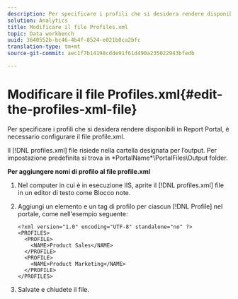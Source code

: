 ```yaml
---
description: Per specificare i profili che si desidera rendere disponibili in Report Portal, è necessario configurare il file profile.xml.
solution: Analytics
title: Modificare il file Profiles.xml
topic: Data workbench
uuid: 3640552b-bc46-4b4f-8524-e021b0ca2bfc
translation-type: tm+mt
source-git-commit: aec1f7b14198cdde91f61d490a235022943bfedb

---
```



# Modificare il file Profiles.xml{#edit-the-profiles-xml-file}

Per specificare i profili che si desidera rendere disponibili in Report Portal, è necessario configurare il file profile.xml.

Il [!DNL profiles.xml] file risiede nella cartella designata per l’output. Per impostazione predefinita si trova in \*PortalName*\PortalFiles\Output folder.

**Per aggiungere nomi di profilo al file profile.xml**

1. Nel computer in cui è in esecuzione IIS, aprite il [!DNL profiles.xml] file in un editor di testo come Blocco note.
1. Aggiungi un elemento e un tag di profilo per ciascun [!DNL Profile] nel portale, come nell&#39;esempio seguente:

   ```
   <?xml version="1.0" encoding="UTF-8" standalone="no" ?>
   <PROFILES>
     <PROFILE>
       <NAME>Product Sales</NAME>
     </PROFILE>
     <PROFILE>
       <NAME>Product Marketing</NAME>
     </PROFILE>
   </PROFILES>
   ```

1. Salvate e chiudete il file.
